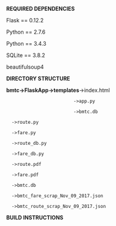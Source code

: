 **REQUIRED DEPENDENCIES**

Flask == 0.12.2

Python == 2.7.6

Python == 3.4.3 

SQLite == 3.8.2 

beautifulsoup4

**DIRECTORY STRUCTURE**

**bmtc->FlaskApp->templates**->index.html

                             ->app.py
                             
                             ->bmtc.db
                             
      ->route.py
      
      ->fare.py
      
      ->route_db.py
      
      ->fare_db.py
      
      ->route.pdf
      
      ->fare.pdf
      
      ->bmtc.db
      
      ->bmtc_fare_scrap_Nov_09_2017.json
      
      ->bmtc_route_scrap_Nov_09_2017.json
   
**BUILD INSTRUCTIONS**
    
    
